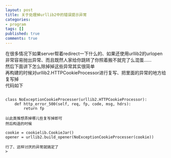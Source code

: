 ```yaml
---
layout: post
title: 关于处理掉urllib2中的错误提示异常
categories:
- program 
tags: []
published: true
comments: true
---
```

<p>在很多情况下如果server帮着redirect一下什么的、如果还使用urllib2的urlopen非常容易抛出异常、而且既然人家给你跳转了你照着搬不就完了么混蛋……<br />
然后下面讲下怎么除掉掉这些异常其实很简单<br />
再构建的时候对urllib2.HTTPCookieProcessor进行复写、把里面的异常的地方给复写掉<br />
代码如下

```

class NoExceptionCookieProcesser(urllib2.HTTPCookieProcessor):
    def http_error_500(self, req, fp, code, msg, hdrs):
        return fp

以此类推想弄掉哪儿些复写掉即可
然后构造的时候

cookie = cookielib.CookieJar()
opener = urllib2.build_opener(NoExceptionCookieProcesser(cookie))

行了、这样讨厌的异常就搞定了
>

```
